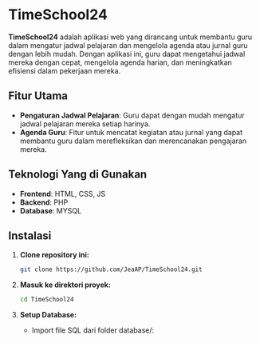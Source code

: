 # TimeSchool24

**TimeSchool24** adalah aplikasi web yang dirancang untuk membantu guru dalam mengatur jadwal pelajaran dan mengelola agenda atau jurnal guru dengan lebih mudah. Dengan aplikasi ini, guru dapat mengetahui jadwal mereka dengan cepat, mengelola agenda harian, dan meningkatkan efisiensi dalam pekerjaan mereka.

## Fitur Utama

- **Pengaturan Jadwal Pelajaran**: Guru dapat dengan mudah mengatur jadwal pelajaran mereka setiap harinya.
- **Agenda Guru**: Fitur untuk mencatat kegiatan atau jurnal yang dapat membantu guru dalam merefleksikan dan merencanakan pengajaran mereka.

## Teknologi Yang di Gunakan

- **Frontend**: HTML, CSS, JS
- **Backend**: PHP
- **Database**: MYSQL

## Instalasi

1. **Clone repository ini:**
    ```bash
    git clone https://github.com/JeaAP/TimeSchool24.git
    ```

2. **Masuk ke direktori proyek:**
    ```bash
    cd TimeSchool24
    ```

2. **Setup Database:**
   - Import file SQL dari folder database/:
